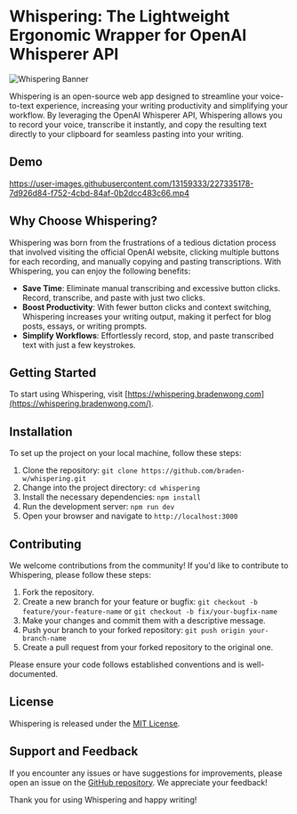 # Whispering: The Lightweight Ergonomic Wrapper for OpenAI Whisperer API
![Whispering Banner](https://whispering.bradenwong.com/assets/Banner.png)

Whispering is an open-source web app designed to streamline your voice-to-text experience, increasing your writing productivity and simplifying your workflow. By leveraging the OpenAI Whisperer API, Whispering allows you to record your voice, transcribe it instantly, and copy the resulting text directly to your clipboard for seamless pasting into your writing.

## Demo

https://user-images.githubusercontent.com/13159333/227335178-7d926d84-f752-4cbd-84af-0b2dcc483c66.mp4

## Why Choose Whispering?

Whispering was born from the frustrations of a tedious dictation process that involved visiting the official OpenAI website, clicking multiple buttons for each recording, and manually copying and pasting transcriptions. With Whispering, you can enjoy the following benefits:

- **Save Time**: Eliminate manual transcribing and excessive button clicks. Record, transcribe, and paste with just two clicks.
- **Boost Productivity**: With fewer button clicks and context switching, Whispering increases your writing output, making it perfect for blog posts, essays, or writing prompts.
- **Simplify Workflows**: Effortlessly record, stop, and paste transcribed text with just a few keystrokes.

## Getting Started

To start using Whispering, visit [https://whispering.bradenwong.com](https://whispering.bradenwong.com/).

## Installation

To set up the project on your local machine, follow these steps:

1. Clone the repository: `git clone https://github.com/braden-w/whispering.git`
2. Change into the project directory: `cd whispering`
3. Install the necessary dependencies: `npm install`
4. Run the development server: `npm run dev`
5. Open your browser and navigate to `http://localhost:3000`

## Contributing

We welcome contributions from the community! If you'd like to contribute to Whispering, please follow these steps:

1. Fork the repository.
2. Create a new branch for your feature or bugfix: `git checkout -b feature/your-feature-name` or `git checkout -b fix/your-bugfix-name`
3. Make your changes and commit them with a descriptive message.
4. Push your branch to your forked repository: `git push origin your-branch-name`
5. Create a pull request from your forked repository to the original one.

Please ensure your code follows established conventions and is well-documented.

## License

Whispering is released under the [MIT License](https://opensource.org/licenses/MIT).

## Support and Feedback

If you encounter any issues or have suggestions for improvements, please open an issue on the [GitHub repository](https://github.com/braden-w/whispering/issues). We appreciate your feedback!

Thank you for using Whispering and happy writing!
